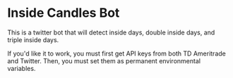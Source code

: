 # Inside Candles Bot
 This is a twitter bot that will detect inside days, double inside days, and triple inside days. 

 If you'd like it to work, you must first get API keys from both TD Ameritrade and Twitter.  Then, you must set them as permanent environmental variables.
